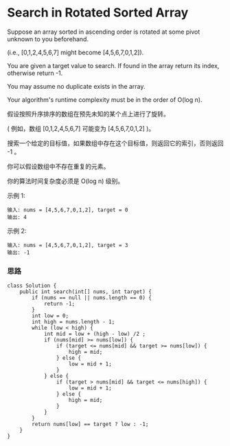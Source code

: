 # Search in Rotated Sorted Array

Suppose an array sorted in ascending order is rotated at some pivot unknown to you beforehand.

(i.e., [0,1,2,4,5,6,7] might become [4,5,6,7,0,1,2]).

You are given a target value to search. If found in the array return its index, otherwise return -1.

You may assume no duplicate exists in the array.

Your algorithm's runtime complexity must be in the order of O(log n).

假设按照升序排序的数组在预先未知的某个点上进行了旋转。

( 例如，数组 [0,1,2,4,5,6,7] 可能变为 [4,5,6,7,0,1,2] )。

搜索一个给定的目标值，如果数组中存在这个目标值，则返回它的索引，否则返回 -1 。

你可以假设数组中不存在重复的元素。

你的算法时间复杂度必须是 O(log n) 级别。

示例 1:

```
输入: nums = [4,5,6,7,0,1,2], target = 0
输出: 4
```
示例 2:

```
输入: nums = [4,5,6,7,0,1,2], target = 3
输出: -1
```

### 思路

```
class Solution {
    public int search(int[] nums, int target) {
        if (nums == null || nums.length == 0) {
            return -1;
        }
        int low = 0;
        int high = nums.length - 1;
        while (low < high) {
            int mid = low + (high - low) /2 ;
            if (nums[mid] >= nums[low]) {
                if (target <= nums[mid] && target >= nums[low]) {
                    high = mid;
                } else {
                    low = mid + 1;
                }
            } else {
                if (target > nums[mid] && target <= nums[high]) {
                    low = mid + 1;
                } else {
                    high = mid;
                }
            }
        }
        return nums[low] == target ? low : -1;
    }
}
```